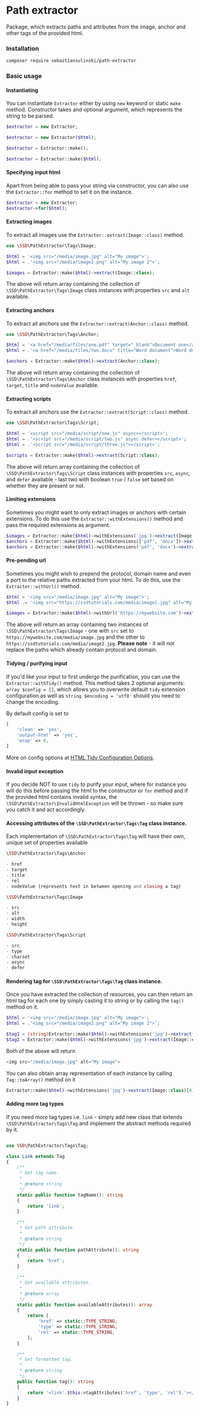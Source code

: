 # Path extractor

Package, which extracts paths and attributes from the image, anchor and other tags of the provided html.

### Installation

```bash
composer require sebastiansulinski/path-extractor
```

### Basic usage

#### Instantiating

You can instantiate `Extractor` either by using `new` keyword or static `make` method.
Constructor takes and optional argument, which represents the string to be parsed.

```php
$extractor = new Extractor;

$extractor = new Extractor($html);

$extractor = Extractor::make();

$extractor = Extractor::make($html);
```

#### Specifying input html

Apart from being able to pass your string via constructor, you can also use the `Extractor::for` method to set it on the instance.

```php
$extractor = new Extractor;
$extractor->for($html);
```

#### Extracting images

To extract all images use the `Extractor::extract(Image::class)` method.

```php
use \SSD\PathExtractor\Tags\Image;

$html = '<img src="/media/image.jpg" alt="My image">';
$html = .'<img src="/media/image2.png" alt="My image 2">';

$images = Extractor::make($html)->extract(Image::class);
```

The above will return array containing the collection of `\SSD\PathExtractor\Tags\Image` class instances with properties `src` and `alt` available.

#### Extracting anchors

To extract all anchors use the `Extractor::extract(Anchor::class)` method.

```php
use \SSD\PathExtractor\Tags\Anchor;

$html = '<a href="/media/files/one.pdf" target="_blank">Document one</a>';
$html = .'<a href="/media/files/two.docx" title="Word document">Word document</a>';

$anchors = Extractor::make($html)->extract(Anchor::class);
```

The above will return array containing the collection of `\SSD\PathExtractor\Tags\Anchor` class instances with properties `href`, `target`, `title` and `nodeValue` available.

#### Extracting scripts

To extract all anchors use the `Extractor::extract(Script::class)` method.

```php
use \SSD\PathExtractor\Tags\Script;

$html = '<script src="/media/script/one.js" async></script>';
$html = .'<script src="/media/script/two.js" async defer></script>';
$html = .'<script src="/media/script/three.js"></script>';

$scripts = Extractor::make($html)->extract(Script::class);
```

The above will return array containing the collection of `\SSD\PathExtractor\Tags\Script` class instances with properties `src`, `async`, and `defer` available - last two with boolean `true` / `false` set based on whether they are present or not.

#### Limiting extensions

Sometimes you might want to only extract images or anchors with certain extensions.
To do this use the `Extractor::withExtensions()` method and pass the required extensions as argument.

```php
$images = Extractor::make($html)->withExtensions('jpg')->extract(Image::class);
$anchors = Extractor::make($html)->withExtensions(['pdf', 'docx'])->extract(Anchor::class);
$anchors = Extractor::make($html)->withExtensions('pdf', 'docx')->extract(Anchor::class);
```

#### Pre-pending url

Sometimes you might wish to prepend the protocol, domain name and even a port to the relative paths extracted from your html.
To do this, use the `Extractor::withUrl()` method.

```php
$html = '<img src="/media/image.jpg" alt="My image">';
$html .= '<img src="https://ssdtutorials.com/media/image2.jpg" alt="My image 2">';

$images = Extractor::make($html)->withUrl('https://mywebsite.com')->extract(Image::class);
```

The above will return an array containing two instances of `\SSD\PathExtractor\Tags\Image` - one with `src` set to `https://mywebsite.com/media/image.jpg` and the other to `https://ssdtutorials.com/media/image2.jpg`. **Please note** - it will not replace the paths which already contain protocol and domain.

#### Tidying / purifying input

If you'd like your input to first undergo the purification, you can use the `Extractor::withTidy()` method.
This method takes 2 optional arguments: `array $config = []`, which allows you to overwrite default `tidy` extension configuration as well as `string $encoding = 'utf8'` should you need to change the encoding.

By default config is set to

```php
[
    'clean' => 'yes',
    'output-html' => 'yes',
    'wrap' => 0,
]
```

More on config options at [HTML Tidy Configuration Options](http://tidy.sourceforge.net/docs/quickref.html).

#### Invalid input exception

If you decide NOT to use `tidy` to purify your input, where for instance you will do this before passing the html to the constructor or `for` method and if the provided html contains invalid syntax, the `\SSD\PathExtractor\InvalidHtmlException` will be thrown - so make sure you catch it and act accordingly.

#### 

#### Accessing attributes of the `\SSD\PathExtractor\Tags\Tag` class instance.

Each implementation of `\SSD\PathExtractor\Tags\Tag` will have their own, unique set of properties available

```php
\SSD\PathExtractor\Tags\Anchor

- href
- target
- title
- rel
- nodeValue (represents text in between opening and closing a tag)

\SSD\PathExtractor\Tags\Image

- src
- alt
- width
- height

\SSD\PathExtractor\Tags\Script

- src
- type
- charset
- async
- defer
```

#### Rendering tag for `\SSD\PathExtractor\Tags\Tag` class instance.

Once you have extracted the collection of resources, you can then return an html tag for each one by simply casting it to string or by calling the `tag()` method on it.

```php
$html = '<img src="/media/image.jpg" alt="My image">';
$html = .'<img src="/media/image2.png" alt="My image 2">';

$tag1 = (string)Extractor::make($html)->withExtensions('jpg')->extract(Image::class)[0];
$tag2 = Extractor::make($html)->withExtensions('jpg')->extract(Image::class)[0]->tag();
``` 

Both of the above will return

```php
<img src="/media/image.jpg" alt="My image">
```

You can also obtain array representation of each instance by calling `Tag::toArray()` method on it

```php
Extractor::make($html)->withExtensions('jpg')->extract(Image::class)[0]->toArray()
```

#### Adding more tag types

If you need more tag types i.e. `link` - simply add new class that extends `\SSD\PathExtractor\Tags\Tag` and implement the abstract methods required by it.

```php

use SSD\PathExtractor\Tags\Tag;

class Link extends Tag
{
    /**
     * Get tag name.
     *
     * @return string
     */
    static public function tagName(): string
    {
        return 'link';
    }

    /**
     * Get path attribute.
     *
     * @return string
     */
    static public function pathAttribute(): string
    {
        return 'href';
    }

    /**
     * Get available attributes.
     *
     * @return array
     */
    static public function availableAttributes(): array
    {
        return [
            'href' => static::TYPE_STRING,
            'type' => static::TYPE_STRING,
            'rel' => static::TYPE_STRING,
        ];
    }

    /**
     * Get formatted tag.
     *
     * @return string
     */
    public function tag(): string
    {
        return '<link'.$this->tagAttributes('href', 'type', 'rel').'></link>';
    }
}
```
